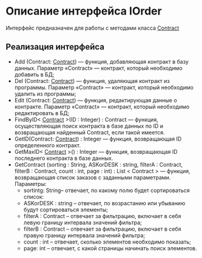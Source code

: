 # Описание интерфейса IOrder
Интерфейс предназначен для работы с методами класса [Contract](https://github.com/Veselyaskin99/README/blob/main/Contract.md)

## Реализация интерфейса
+ Add (Contract: [Contract](https://github.com/Veselyaskin99/README/blob/main/Contract.md)) — функция, добавляющая контракт в базу данных. Параметр «Contract» — контракт, который необходимо добавить в БД;
+ Del (Contract: [Contract](https://github.com/Veselyaskin99/README/blob/main/Contract.md)) — функция, удаляющая контракт из программы. Параметр «Contract» — контракт, который необходимо удалить из программы;
+ Edit (Contract: [Contract](https://github.com/Veselyaskin99/README/blob/main/Contract.md)) — функция, редактирующая данные о контракте. Параметр «Contract» — контракт, который необходимо редактировать в БД;
+ FindByID< [Contract](https://github.com/Veselyaskin99/README/blob/main/Contract.md) >(ID : Integer) : Contract — функция, осуществляющая поиск контракта в базе данных по ID и возвращающая найденный Contract, если такой имеется. 
+ GetID(Contract: [Contract](https://github.com/Veselyaskin99/README/blob/main/Contract.md)) : Integer — функция, возвращающая ID определенного контракт. 
+ GetMaxID< [Contract](https://github.com/Veselyaskin99/README/blob/main/Contract.md) >() : Integer — функция, возвращающая ID последнего контракта в базе данных.
+ GetContract (sorting : String, ASKorDESK : string, filterA : Contract, filterB : Contract, count : int, page : int) : List < Contract > — функция, возвращающая список заказов с заданными параметрами. Параметры: 
   - sortintg: String– отвечает, по какому полю будет сортироваться список:
   - ASKorDESK : string – отвечает, по возрастанию или убыванию будут сортироваться элементы;
   - filterA : Contract – отвечает за фильтрацию, включает в себя левую границу интервала значений фильтра;
   - filterB : Contract – отвечает за фильтрацию, включает в себя правую границу интервала значений фильтра; 
   - count : int – отвечает, сколько элементов необходимо показать;
   - page: int – отвечает, с какой страницы начинать поиск элементов.
